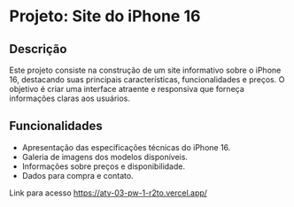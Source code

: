 # Projeto: Site do iPhone 16

## Descrição
Este projeto consiste na construção de um site informativo sobre o iPhone 16, destacando suas principais características, funcionalidades e preços. O objetivo é criar uma interface atraente e responsiva que forneça informações claras aos usuários.

## Funcionalidades
- Apresentação das especificações técnicas do iPhone 16.
- Galeria de imagens dos modelos disponíveis.
- Informações sobre preços e disponibilidade.
- Dados para compra e contato.

Link para acesso
https://atv-03-pw-1-r2to.vercel.app/
